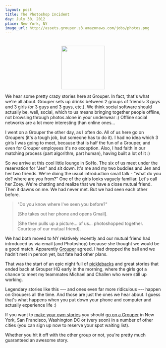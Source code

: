 ```yaml
---
layout: post
title: The Photoshop Incident
day: July 30, 2012
place: New York, NY
image_url: http://assets.grouper.s3.amazonaws.com/jobs/photos.png
---
```

<div style="text-align: center; padding-top: 20px;"><img src="http://assets.grouper.s3.amazonaws.com/jobs/photos.png" height='140' /></div>


We hear some pretty crazy stories here at Grouper. In fact, that's what we're all about. Grouper sets up drinks between 2 groups of friends: 3 guys and 3 girls (or 3 guys and 3 guys, etc.). We think social software should actually be, well, social, which to us means bringing together people offline, not browsing through photos alone in your underwear :) Offline social networks are a lot more interesting than online ones...

I went on a Grouper the other day, as I often do. All of us here go on Groupers (it's a tough job, but someone has to do it). I had no idea which 3 girls I was going to meet, because that is half the fun of a Grouper, and even for Grouper employees it's no exception. Also, I had faith in our matching process (part algorithm, part human), having built a lot of it :)

So we arrive at this cool little lounge in SoHo. The six of us meet under the reservation for "Jen" and sit down. It's me and my two buddies and Jen and her two friends. We're doing the usual introduction small talk - "what do you do? where are you from?" One of the girls looks vaguely familiar. Let's call her Zoey. We're chatting and realize that we have a close mutual friend. Then it dawns on me. We had never met. But we had seen each other before.

>"Do you know where I've seen you before?"
>
>\[She takes out her phone and opens Gmail\].
>
>\[She then pulls up a picture... of us... photoshopped together. Courtesy of our mutual friend\].

We had both moved to NY relatively recently and our mutual friend had introduced us via email (and Photoshop) because she thought we would be a good match. Apparently [Grouper](http://www.joingrouper.com) agreed.  I had dropped the ball and we hadn't met in person yet, but fate had other plans.

That was the start of an epic night full of [picklebacks](http://en.wikipedia.org/wiki/Pickleback) and great stories that ended back at Grouper HQ early in the morning, where the girls got a chance to meet my teammates Michael and Challen who were still up working. 

Legendary stories like this --- and ones even far more ridiculous --- happen on Groupers all the time. And those are just the ones we hear about. I guess that's what happens when you put down your phone and computer and actually experience life :)

If you want to [make your own stories](http:www.joingrouper.com/stories) you should [go on a Grouper](http://www.joingrouper.com) in New York, San Francisco, Washington DC or (very soon) in a number of other cities (you can sign up now to reserve your spot waiting list).

Whether you hit it off with the other group or not, you're pretty much guaranteed an awesome story.